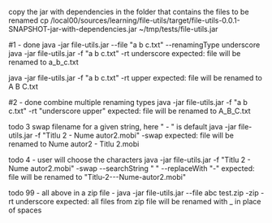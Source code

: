 copy the jar with dependencies in the folder that contains the files to be renamed
cp /local00/sources/learning/file-utils/target/file-utils-0.0.1-SNAPSHOT-jar-with-dependencies.jar ~/tmp/tests/file-utils.jar

#1 - done
java -jar file-utils.jar --file "a b c.txt" --renamingType underscore
java -jar file-utils.jar -f "a b c.txt" -rt underscore
expected: file will be renamed to a_b_c.txt

java -jar file-utils.jar -f "a b c.txt" -rt upper
expected: file will be renamed to A B C.txt

#2 - done
combine multiple renaming types
java -jar file-utils.jar -f "a b c.txt" -rt "underscore upper"
expected: file will be renamed to A_B_C.txt

todo 3
swap filename for a given string, here " - " is default
java -jar file-utils.jar -f "Titlu 2 - Nume autor2.mobi" -swap
expected: file will be renamed to Nume autor2 - Titlu 2.mobi

todo 4 -
user will choose the characters
java -jar file-utils.jar -f "Titlu 2 - Nume autor2.mobi" -swap --searchString " " --replaceWith "-"
expected: file will be renamed to "Titlu-2---Nume-autor2.mobi"

todo 99 - all above in a zip file -
java -jar file-utils.jar --file abc test.zip -zip -rt underscore
expected: all files from zip file will be renamed with _ in place of spaces
